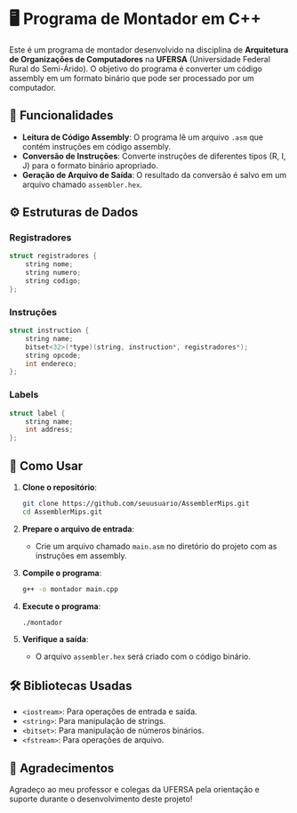 # 🖥️ Programa de Montador em C++

Este é um programa de montador desenvolvido na disciplina de **Arquitetura de Organizações de Computadores** na **UFERSA** (Universidade Federal Rural do Semi-Árido). O objetivo do programa é converter um código assembly em um formato binário que pode ser processado por um computador.

## 📜 Funcionalidades

- **Leitura de Código Assembly**: O programa lê um arquivo `.asm` que contém instruções em código assembly.
- **Conversão de Instruções**: Converte instruções de diferentes tipos (R, I, J) para o formato binário apropriado.
- **Geração de Arquivo de Saída**: O resultado da conversão é salvo em um arquivo chamado `assembler.hex`.

## ⚙️ Estruturas de Dados

### Registradores
```cpp
struct registradores {
    string nome;
    string numero;
    string codigo;
};
```

### Instruções
```cpp
struct instruction {
    string name;
    bitset<32>(*type)(string, instruction*, registradores*);
    string opcode;
    int endereco;
};
```

### Labels
```cpp
struct label {
    string name;
    int address;
};
```

## 📂 Como Usar

1. **Clone o repositório**:
   ```bash
   git clone https://github.com/seuusuario/AssemblerMips.git
   cd AssemblerMips.git
   ```

2. **Prepare o arquivo de entrada**:
   - Crie um arquivo chamado `main.asm` no diretório do projeto com as instruções em assembly.

3. **Compile o programa**:
   ```bash
   g++ -o montador main.cpp
   ```

4. **Execute o programa**:
   ```bash
   ./montador
   ```

5. **Verifique a saída**:
   - O arquivo `assembler.hex` será criado com o código binário.

## 🛠️ Bibliotecas Usadas

- `<iostream>`: Para operações de entrada e saída.
- `<string>`: Para manipulação de strings.
- `<bitset>`: Para manipulação de números binários.
- `<fstream>`: Para operações de arquivo.

## 🙏 Agradecimentos

Agradeço ao meu professor e colegas da UFERSA pela orientação e suporte durante o desenvolvimento deste projeto!
